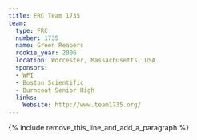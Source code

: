 ```yaml
---
title: FRC Team 1735
team:
  type: FRC
  number: 1735
  name: Green Reapers
  rookie_year: 2006
  location: Worcester, Massachusetts, USA
  sponsors:
  - WPI
  - Boston Scientific
  - Burncoat Senior High
  links:
    Website: http://www.team1735.org/
---
```


{% include remove_this_line_and_add_a_paragraph %}